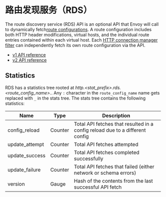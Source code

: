 # 路由发现服务（RDS）

The route discovery service (RDS) API is an optional API that Envoy will call to dynamically fetch[route configurations](../../api-v1/route_config/route_config.md#config-http-conn-man-route-table). A route configuration includes both HTTP header modifications, virtual hosts, and the individual route entries contained within each virtual host. Each [HTTP connection manager filter](http_conn_man.md#config-http-conn-man) can independently fetch its own route configuration via the API.

- [v1 API reference](../../api-v1/route_config/rds.md#config-http-conn-man-rds-v1)
- [v2 API reference](../overview/v2_overview.md#v2-grpc-streaming-endpoints)

## Statistics

RDS has a statistics tree rooted at *http.<stat_prefix>.rds.<route_config_name>.*. Any `:` character in the `route_config_name` name gets replaced with `_` in the stats tree. The stats tree contains the following statistics:

| Name           | Type    | Description                                                  |
| -------------- | ------- | ------------------------------------------------------------ |
| config_reload  | Counter | Total API fetches that resulted in a config reload due to a different config |
| update_attempt | Counter | Total API fetches attempted                                  |
| update_success | Counter | Total API fetches completed successfully                     |
| update_failure | Counter | Total API fetches that failed (either network or schema errors) |
| version        | Gauge   | Hash of the contents from the last successful API fetch      |